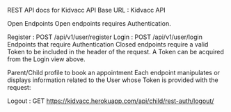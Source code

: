 REST API docs for Kidvacc API
Base URL : Kidvacc API

Open Endpoints
Open endpoints requires Authentication.

Register : POST /api/v1/user/register
Login : POST /api/v1/user/login
Endpoints that require Authentication
Closed endpoints require a valid Token to be included in the header of the request. A Token can be acquired from the Login view above.

Parent/Child profile to book an appointment
Each endpoint manipulates or displays information related to the User whose Token is provided with the request:

Logout : GET https://kidvacc.herokuapp.com/api/child/rest-auth/logout/ 